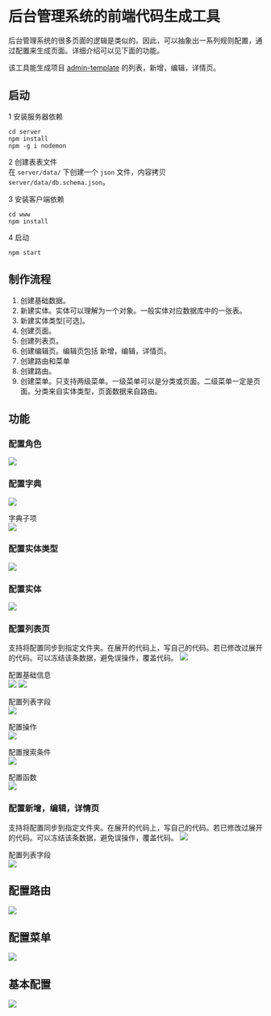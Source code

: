 # 后台管理系统的前端代码生成工具
后台管理系统的很多页面的逻辑是类似的。因此，可以抽象出一系列规则配置，通过配置来生成页面。详细介绍可以见下面的功能。

该工具能生成项目 [admin-template](https://github.com/iamjoel/front-end-template/tree/master/admin) 的列表，新增，编辑，详情页。

## 启动
1 安装服务器依赖  
```
cd server
npm install
npm -g i nodemon
```

2 创建表表文件  
在 `server/data/` 下创建一个 `json` 文件，内容拷贝 `server/data/db.schema.json`。

3 安装客户端依赖  
```
cd www
npm install
```

4 启动  
```
npm start
```

## 制作流程
1. 创建基础数据。
  1. 新建实体。实体可以理解为一个对象。一般实体对应数据库中的一张表。
  1. 新建实体类型[可选]。
1. 创建页面。
  1. 创建列表页。
  1. 创建编辑页。编辑页包括 新增，编辑，详情页。
1. 创建路由和菜单
  1. 创建路由。
  1. 创建菜单。只支持两级菜单。一级菜单可以是分类或页面。二级菜单一定是页面。分类来自实体类型，页面数据来自路由。

## 功能
### 配置角色
![](screenshot/role.jpg)

### 配置字典
![](screenshot/dict.jpg)

字典子项  
![](screenshot/dict-sub.jpg)

### 配置实体类型
![](screenshot/entity-type.jpeg)

### 配置实体
![](screenshot/entity.jpg)

### 配置列表页
支持将配置同步到指定文件夹。在展开的代码上，写自己的代码。若已修改过展开的代码。可以冻结该条数据，避免误操作，覆盖代码。
![](screenshot/list-list.jpg)

配置基础信息  
![](screenshot/list-no-common.jpg)
![](screenshot/list-edit-common.jpg)

配置列表字段  
![](screenshot/list-cols.jpg)

配置操作  
![](screenshot/list-ops.jpg)

配置搜索条件  
![](screenshot/list-search.jpg)

配置函数  
![](screenshot/fns.jpg)

### 配置新增，编辑，详情页
支持将配置同步到指定文件夹。在展开的代码上，写自己的代码。若已修改过展开的代码。可以冻结该条数据，避免误操作，覆盖代码。
![](screenshot/update-list)

配置列表字段  
![](screenshot/update-cols.jpg)

## 配置路由
![](screenshot/router.jpeg)

## 配置菜单
![](screenshot/menu.jpeg)

## 基本配置
![](screenshot/basic.jpg)
